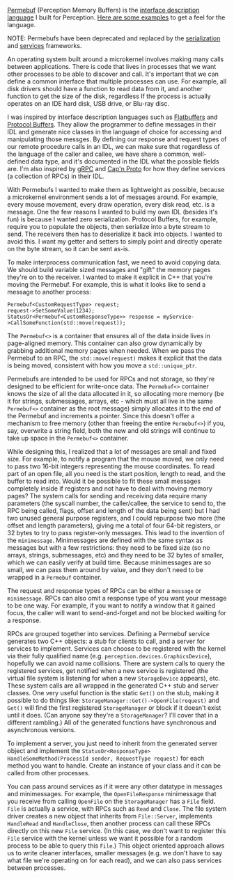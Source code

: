 [Permebuf](https://github.com/AndrewAPrice/Perception/blob/master/Build/Permebuf.md) (Perception Memory Buffers) is the [interface description language](https://en.wikipedia.org/wiki/Interface_description_language) I built for Perception. [Here are some examples](https://github.com/AndrewAPrice/Perception/tree/master/Libraries/perception/permebuf) to get a feel for the language.

NOTE: Permebufs have been deprecated and replaced by the [serialization](../Libraries/perception/public/perception/serialization/README.md) and [services](../Libraries/perception/public/perception/Services.md) frameworks.

An operating system built around a microkernel involves making many calls between
applications. There is code that lives in processes that we want other processes to
be able to discover and call. It's important that we can define a common interface that multiple processes can use. For example,
all disk drivers should have a function to read data from it, and another function to get the size of the disk, regardless
If the process is actually operates on an IDE hard disk, USB drive, or Blu-ray disc.

I was inspired by interface description languages such as [Flatbuffers](https://google.github.io/flatbuffers/) and [Protocol Buffers](https://developers.google.com/protocol-buffers). They allow the programmer to define messages in their IDL and generate nice classes in the language of choice for accessing and manipulating those messges. By defining our response and request types of
our remote procedure calls in an IDL, we can make sure that regardless of the language of the caller and callee, we have share a common, well-defined
data type, and it's documented in the IDL what the possible fields are. I'm also inspired by [gRPC](https://grpc.io/) and [Cap'n Proto](https://capnproto.org/) for how they define services (a collection of
RPCs) in their IDL.

With Permebufs I wanted to make them as lightweight as possible, because a microkernel environment sends a lot of messages around. For example, every mouse movement, every draw
operation, every disk read, etc. is a message. One the few reasons I wanted to build my own IDL (besides it's fun) is because I wanted zero serialization. Protocol Buffers, for example, require you to populate the objects, then serialize into a byte stream to send. The receivers then has to deserialize it back into objects.
I wanted to avoid this. I want my getter and setters to simply point and directly operate on the byte stream, so it can be sent as-is.

To make interprocess communication fast, we need to avoid copying data. We should build variable sized messages and "gift" the memory pages they're on to the receiver. I wanted to make it explicit in C++ that you're moving the Permebuf. For example, this is what it looks like to send a message to another process:

```
Permebuf<CustomRequestType> request;
request->SetSomeValue(1234);
StatusOr<Permebuf<CustomResponseType>> response = myService->CallSomeFunction(std::move(request));
```

The `Permebuf<>` is a container that ensures all of the data inside lives in page-aligned memory. This container can also grow dynamically by grabbing additional memory pages when needed.
When we pass the Permebuf to an RPC, the `std::move(request)` makes it explicit that the data is being moved, consistent with how you move a `std::unique_ptr`.

Permebufs are intended to be used for RPCs and not storage, so they're designed to be efficient for write-once data. The `Permebuf<>` container knows the size of all the data allocated in it, so allocating more memory (be it for strings, submessages, arrays, etc - which must all live in the same `Permebuf<>` container as the root message) simply allocates it to the end of the Permebuf and increments a pointer.
Since this doesn't offer a mechanism to free memory (other than freeing the entire `Permebuf<>`) if you, say, overwrite a string field, both the new and old strings will continue to take up space in the `Permebuf<>` container.

While designing this, I realized that a lot of messages are small and fixed size. For example, to notify a program that the mouse moved, we only need to pass two 16-bit integers representing the mouse coordinates.
To read part of an open file, all you need is the start position, length to read, and the buffer to read into. Would it be possible to fit these small messages completely inside if registers and not have to deal with moving memory pages?
The system calls for sending and receiving data require many parameters (the syscall number, the caller/callee, the service to send to, the RPC being called, flags, offset and length of the data being sent) but I had two unused general purpose registers, and I could repurpose two more (the offset and length parameters), giving me a total of four 64-bit registers, or 32 bytes to try to pass register-only messages.
This lead to the invention of the `minimessage`. Minimessages are defined with the same syntax as messages but with a few restrictions: they need to be fixed size (so no arrays, strings, submessages, etc) and they need to be 32 bytes of smaller, which we can easily verify at build time. Because minimessages are so small, we can pass them around by value, and they don't need to be wrapped in a `Permebuf` container.

The request and response types of RPCs can be either a `message` or `minimessage`. RPCs can also omit a response type of you want your message to be one way. For example, if you want to notify a window that it gained focus, the caller will want to send-and-forget and not be blocked waiting for a response.

RPCs are grouped together into services. Defining a Permebuf service generates two C++ objects: a stub for clients to call, and a server for services to implement.
Services can choose to be registered with the kernel via their fully qualified name (e.g. `perception.devices.GraphicsDevice`), hopefully we can avoid name collisions.
There are system calls to query the registered services, get notified when a new service is registered (the virtual file system is listening for when a new `StorageDevice` appears), etc.
These system calls are all wrapped in the generated C++ stub and server classes.
One very useful function is the static `Get()` on the stub, making it possible to do things like: `StorageManager::Get()->OpenFile(request)` and `Get()` will find the first registered `StorageManager` or block if it doesn't exist until it does.
(Can anyone say they're a `StorageManager`? I'll cover that in a different rambling.)
All of the generated functions have synchronous and asynchronous versions.

To implement a server, you just need to inherit from the generated server object and implement the `StatusOr<ResponseType> HandleSomeMethod(ProcessId sender, RequestType request)` for each method you want to handle.
Create an instance of your class and it can be called from other processes.

You can pass around services as if it were any other datatype in messages and minimessages. For example, the `OpenFileResponse` minimessage that you receive from calling `OpenFile` on the `StorageManager` has a `File` field.
`File` is actually a service, with RPCs such as `Read` and `Close`.
The file system driver creates a new object that inherits from `File::Server`, implements `HandleRead` and `HandleClose`, then another process can call these RPCs directly on this new `File` service.
(In this case, we don't want to register this `File` service with the kernel unless we want it possible for a random process to be able to query this `File`.)
This object oriented approach allows us to write cleaner interfaces, smaller messages (e.g. we don't have to say what file we're operating on for each read), and we can also pass services between processes.
